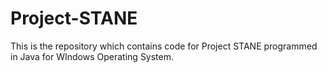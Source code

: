 # Project-STANE
This is the repository which contains code for Project STANE programmed in Java for WIndows Operating System.
